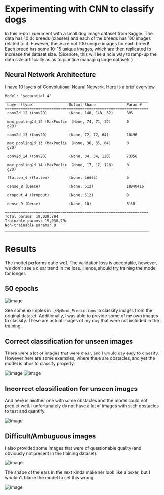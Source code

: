 # Experimenting with CNN to classify dogs

In this repo I eperiment with a small dog image dataset from Kaggle. The data has 10 do breeds (classes) and each of the breeds has 100 images related to it. However, these are not 100 unique images for each breed! Each breed has some 10-15 unique images, which are then replicated to increase the dataset size. (Sidenote, this will be a ncie way to ramp-up the data size artificially as as to practice managing large datasets.)

## Neural Network Architecture

I have 10 layers of Convolutional Neural Network. Here is a brief overview

```
Model: "sequential_4"
_________________________________________________________________
 Layer (type)                Output Shape              Param #   
=================================================================
 conv2d_12 (Conv2D)          (None, 148, 148, 32)      896       
                                                                 
 max_pooling2d_12 (MaxPoolin  (None, 74, 74, 32)       0         
 g2D)                                                            
                                                                 
 conv2d_13 (Conv2D)          (None, 72, 72, 64)        18496     
                                                                 
 max_pooling2d_13 (MaxPoolin  (None, 36, 36, 64)       0         
 g2D)                                                            
                                                                 
 conv2d_14 (Conv2D)          (None, 34, 34, 128)       73856     
                                                                 
 max_pooling2d_14 (MaxPoolin  (None, 17, 17, 128)      0         
 g2D)                                                            
                                                                 
 flatten_4 (Flatten)         (None, 36992)             0         
                                                                 
 dense_8 (Dense)             (None, 512)               18940416  
                                                                 
 dropout_4 (Dropout)         (None, 512)               0         
                                                                 
 dense_9 (Dense)             (None, 10)                5130      
                                                                 
=================================================================
Total params: 19,038,794
Trainable params: 19,038,794
Non-trainable params: 0
_________________________________________________________________
```

# Results

The model performs qutie well. The validation loss is acceptable, however, we don't see a clear trend in the loss.
Hence, should try training the model for longer.

<!--## 30 epochs
![image](training_validation_loss_2x2pooling_30epochs.png)-->

## 50 epochs
![image](training_validation_loss_50epochs.png)

See some examples in `./MyGood_Predictions` to classify images from the original dataset.
Additionally, I was able to provide some of my own images to classify.
These are actual images of my dog that were not included in the training.

## Correct classification for unseen images
There were a lot of images that were clear, and I would say easy to classify.
However here are some examples, where there are obstacles, and yet the model is aboe to classify properly.

![image](./MyGood_Predictions/predicted_13_myDog.png)
![image](./MyGood_Predictions/predicted_7_myDog.png)

## Incorrect classification for unseen images
And here is another one with some obstacles and the model could not predict well.
I unfortunately do not have a lot of images with such obstacles to test and quantify.

![image](./MyGood_Predictions/predicted_14_myDog.png)

## Difficult/Ambuguous images
I also provided some images that were of questionable quality (and obviously not present in the training dataset).

![image](./MyGood_Predictions/predicted_8_myDog.png)

The shape of the ears in the next kinda make her look like a boxer, but I wouldn't blame the model to get this wrong.

![image](./MyGood_Predictions/predicted_4_myDog.png)
